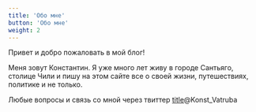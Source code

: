 ```yaml
---
title: 'Обо мне'
button: 'Обо мне'
weight: 2
---
```


Привет и добро пожаловать в мой блог!

Меня зовут Константин. Я уже много лет живу в городе Сантьяго, столице Чили и пишу на этом сайте все о своей жизни, путешествиях, политике и не только.

Любые вопросы и связь со мной через твиттер [title](https://twitter.com/Konst_Vatruba)@Konst_Vatruba

